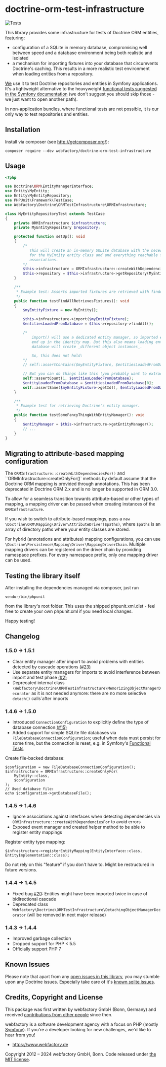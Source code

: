 doctrine-orm-test-infrastructure
================================

![Tests](https://github.com/webfactory/doctrine-orm-test-infrastructure/workflows/Tests/badge.svg)

This library provides some infrastructure for tests of Doctrine ORM entities, featuring:

- configuration of a SQLite in memory database, compromising well between speed and a database environment being both
  realistic and isolated
- a mechanism for importing fixtures into your database that circumvents Doctrine's caching. This results in a more
  realistic test environment when loading entities from a repository.

[We](https://www.webfactory.de/) use it to test Doctrine repositories and entities in Symfony applications. It's a
lightweight alternative to the
heavyweight [functional tests suggested in the Symfony documentation](http://symfony.com/doc/current/cookbook/testing/doctrine.html)
(we don't suggest you should skip those - we just want to open another path).

In non-application bundles, where functional tests are not possible,
it is our only way to test repositories and entities.

Installation
------------

Install via composer (see http://getcomposer.org/):

    composer require --dev webfactory/doctrine-orm-test-infrastructure

Usage
-----

```php
<?php

use Doctrine\ORM\EntityManagerInterface;
use Entity\MyEntity;
use Entity\MyEntityRepository;
use PHPUnit\Framework\TestCase;
use Webfactory\Doctrine\ORMTestInfrastructure\ORMInfrastructure;

class MyEntityRepositoryTest extends TestCase
{
    private ORMInfrastructure $infrastructure;
    private MyEntityRepository $repository;

    protected function setUp(): void
    {
        /*
           This will create an in-memory SQLite database with the necessary schema
           for the MyEntity entity class and and everything reachable from it through
           associations.
        */
        $this->infrastructure = ORMInfrastructure::createWithDependenciesFor(MyEntity::class);
        $this->repository = $this->infrastructure->getRepository(MyEntity::class);
    }

    /**
     * Example test: Asserts imported fixtures are retrieved with findAll().
     */
    public function testFindAllRetrievesFixtures(): void
    {
        $myEntityFixture = new MyEntity();

        $this->infrastructure->import($myEntityFixture);
        $entitiesLoadedFromDatabase = $this->repository->findAll();

        /* 
            import() will use a dedicated entity manager, so imported entities do not
            end up in the identity map. But this also means loading entities from the
            database will create _different object instances_.

            So, this does not hold:
        */
        // self::assertContains($myEntityFixture, $entitiesLoadedFromDatabase);

        // But you can do things like this (you probably want to extract that in a convenient assertion method):
        self::assertCount(1, $entitiesLoadedFromDatabase);
        $entityLoadedFromDatabase = $entitiesLoadedFromDatabase[0];
        self::assertSame($myEntityFixture->getId(), $entityLoadedFromDatabase->getId());
    }

    /**
     * Example test for retrieving Doctrine's entity manager.
     */
    public function testSomeFancyThingWithEntityManager(): void
    {
        $entityManager = $this->infrastructure->getEntityManager();
        // ...
    }
}
```

Migrating to attribute-based mapping configuration
--------------------------------------------------

The `ORMInfrastructure::createWithDependenciesFor()` and ``ORMInfrastructure::createOnlyFor()` methods by default
assume that the Doctrine ORM mapping is provided through annotations. This has been deprecated in Doctrine ORM 2.x
and is no longer be supported in ORM 3.0.

To allow for a seamless transition towards attribute-based or other types of mapping, a mapping driver can be passed
when creating instances of the `ORMInfrastructure`.

If you wish to switch to attribute-based mappings, pass a `new \Doctrine\ORM\Mapping\Driver\AttributeDriver($paths)`,
where `$paths` is an array of directory paths where your entity classes are stored.

For hybrid (annotations and attributes) mapping configurations, you can use `\Doctrine\Persistence\Mapping\Driver\MappingDriverChain`.
Multiple mapping drivers can be registered on the driver chain by providing namespace prefixes. For every namespace prefix,
only one mapping driver can be used.

Testing the library itself
--------------------------

After installing the dependencies managed via composer, just run

    vendor/bin/phpunit

from the library's root folder. This uses the shipped phpunit.xml.dist - feel free to create your own phpunit.xml if you
need local changes.

Happy testing!

## Changelog ##

### 1.5.0 -> 1.5.1 ###

- Clear entity manager after import to avoid problems with entities detected by cascade
  operations [(#23)](https://github.com/webfactory/doctrine-orm-test-infrastructure/issues/23)
- Use separate entity managers for imports to avoid interference between import and test
  phase [(#2)](https://github.com/webfactory/doctrine-orm-test-infrastructure/issues/2)
- Deprecated internal class ``\Webfactory\Doctrine\ORMTestInfrastructure\MemorizingObjectManagerDecorator`` as it is not needed anymore: there are no
  more selective ``detach()`` calls`after imports

### 1.4.6 -> 1.5.0 ###

- Introduced ``ConnectionConfiguration`` to explicitly define the type of database
  connection [(#15)](https://github.com/webfactory/doctrine-orm-test-infrastructure/pull/15)
- Added support for simple SQLite file databases via ``FileDatabaseConnectionConfiguration``; useful when data must persist for some time, but the
  connection is reset, e.g. in Symfony's [Functional Tests](http://symfony.com/doc/current/testing.html#functional-tests)

Create file-backed database:

    $configuration = new FileDatabaseConnectionConfiguration();
    $infrastructure = ORMInfrastructure::createOnlyFor(
        MyEntity::class,
        $configuration
    );
    // Used database file:
    echo $configuration->getDatabaseFile();

### 1.4.5 -> 1.4.6 ###

- Ignore associations against interfaces when detecting dependencies via ``ORMInfrastructure::createWithDependenciesFor`` to avoid errors
- Exposed event manager and created helper method to be able to register entity mappings

Register entity type mapping:

    $infrastructure->registerEntityMapping(EntityInterface::class, EntityImplementation::class);

Do not rely on this "feature" if you don't have to. Might be restructured in future versions.

### 1.4.4 -> 1.4.5 ###

- Fixed bug [#20](https://github.com/webfactory/doctrine-orm-test-infrastructure/issues/20): Entities might have been imported twice in case of
  bidirectional cascade
- Deprecated class ``Webfactory\Doctrine\ORMTestInfrastructure\DetachingObjectManagerDecorator`` (will be removed in next major release)

### 1.4.3 -> 1.4.4 ###

- Improved garbage collection
- Dropped support for PHP < 5.5
- Officially support PHP 7

Known Issues
------------

Please note that apart from any [open issues in this library](https://github.com/webfactory/doctrine-orm-test-infrastructure/issues), you
may stumble upon any Doctrine issues. Especially take care of
it's [known sqlite issues](http://doctrine-dbal.readthedocs.org/en/latest/reference/known-vendor-issues.html#sqlite).

Credits, Copyright and License
------------------------------

This package was first written by webfactory GmbH (Bonn, Germany) and received [contributions
from other people](https://github.com/webfactory/doctrine-orm-test-infrastructure/graphs/contributors) since then.

webfactory is a software development agency with a focus on PHP (mostly [Symfony](http://github.com/symfony/symfony)).
If you're a developer looking for new challenges, we'd like to hear from you!

- <https://www.webfactory.de>

Copyright 2012 – 2024 webfactory GmbH, Bonn. Code released under [the MIT license](LICENSE).
